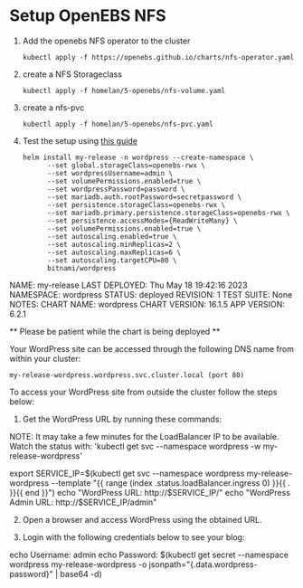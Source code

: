 # Setup OpenEBS NFS

1. Add the openebs NFS operator to the cluster
   ```
   kubectl apply -f https://openebs.github.io/charts/nfs-operator.yaml
   ```

2. create a NFS Storageclass
   ```
   kubectl apply -f homelan/5-openebs/nfs-volume.yaml
   ```

3. create a nfs-pvc
   ```
   kubectl apply -f homelan/5-openebs/nfs-pvc.yaml
   ```

4. Test the setup using [this guide](https://github.com/openebs/dynamic-nfs-provisioner/blob/develop/docs/workload/wordpress.md)
   ```
   helm install my-release -n wordpress --create-namespace \
         --set global.storageClass=openebs-rwx \
         --set wordpressUsername=admin \
         --set volumePermissions.enabled=true \
         --set wordpressPassword=password \
         --set mariadb.auth.rootPassword=secretpassword \
         --set persistence.storageClass=openebs-rwx \
         --set mariadb.primary.persistence.storageClass=openebs-rwx \
         --set persistence.accessModes={ReadWriteMany} \
         --set volumePermissions.enabled=true \
         --set autoscaling.enabled=true \
         --set autoscaling.minReplicas=2 \
         --set autoscaling.maxReplicas=6 \
         --set autoscaling.targetCPU=80 \
         bitnami/wordpress
   ```
NAME: my-release
LAST DEPLOYED: Thu May 18 19:42:16 2023
NAMESPACE: wordpress
STATUS: deployed
REVISION: 1
TEST SUITE: None
NOTES:
CHART NAME: wordpress
CHART VERSION: 16.1.5
APP VERSION: 6.2.1

** Please be patient while the chart is being deployed **

Your WordPress site can be accessed through the following DNS name from within your cluster:

    my-release-wordpress.wordpress.svc.cluster.local (port 80)

To access your WordPress site from outside the cluster follow the steps below:

1. Get the WordPress URL by running these commands:

  NOTE: It may take a few minutes for the LoadBalancer IP to be available.
        Watch the status with: 'kubectl get svc --namespace wordpress -w my-release-wordpress'

   export SERVICE_IP=$(kubectl get svc --namespace wordpress my-release-wordpress --template "{{ range (index .status.loadBalancer.ingress 0) }}{{ . }}{{ end }}")
   echo "WordPress URL: http://$SERVICE_IP/"
   echo "WordPress Admin URL: http://$SERVICE_IP/admin"

2. Open a browser and access WordPress using the obtained URL.

3. Login with the following credentials below to see your blog:

  echo Username: admin
  echo Password: $(kubectl get secret --namespace wordpress my-release-wordpress -o jsonpath="{.data.wordpress-password}" | base64 -d)